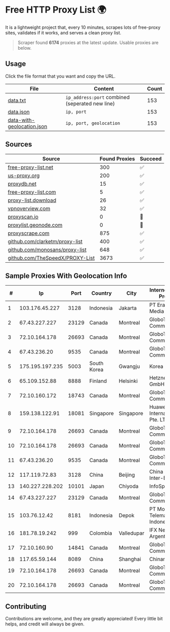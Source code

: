 
# Free HTTP Proxy List 🌍

It is a lightweight project that, every 10 minutes, scrapes lots of free-proxy sites, validates if it works, and serves a clean proxy list.


> Scraper found **6174** proxies at the latest update. Usable proxies are below.

## Usage

Click the file format that you want and copy the URL.


|File|Content|Count|
|----|-------|-----|
|[data.txt](https://raw.githubusercontent.com/themiralay/Proxy-List-World/master/data.txt)|`ip_address:port` combined (seperated new line)|153|
|[data.json](https://raw.githubusercontent.com/themiralay/Proxy-List-World/master/data.json)|`ip, port`|153|
|[data-with-geolocation.json](https://raw.githubusercontent.com/themiralay/Proxy-List-World/master/data-with-geolocation.json)|`ip, port, geolocation`|153|

## Sources

|Source|Found Proxies|Succeed|
|------|-------------|-------|
|[free-proxy-list.net](https://free-proxy-list.net)|300|✅|
|[us-proxy.org](https://www.us-proxy.org)|200|✅|
|[proxydb.net](http://proxydb.net)|15|✅|
|[free-proxy-list.com](https://free-proxy-list.com/?page=&port=&type%5B%5D=http&type%5B%5D=https&up_time=0&search=Search)|5|✅|
|[proxy-list.download](https://www.proxy-list.download/HTTP)|26|✅|
|[vpnoverview.com](https://vpnoverview.com/privacy/anonymous-browsing/free-proxy-servers)|32|✅|
|[proxyscan.io](https://www.proxyscan.io)|0|🚫|
|[proxylist.geonode.com](https://proxylist.geonode.com/api/proxy-list?limit=300&page=1&sort_by=lastChecked&sort_type=desc&protocols=http,https)|0|🚫|
|[proxyscrape.com](https://api.proxyscrape.com/v2/?request=displayproxies&protocol=http&timeout=10000&country=all&ssl=all&anonymity=all)|875|✅|
|[github.com/clarketm/proxy-list](https://raw.githubusercontent.com/clarketm/proxy-list/master/proxy-list-raw.txt)|400|✅|
|[github.com/monosans/proxy-list](https://raw.githubusercontent.com/monosans/proxy-list/main/proxies/http.txt)|648|✅|
|[github.com/TheSpeedX/PROXY-List](https://raw.githubusercontent.com/TheSpeedX/PROXY-List/master/http.txt)|3673|✅|


## Sample Proxies With Geolocation Info

|#|Ip|Port|Country|City|Internet Service Provider|
|-|--|----|-------|----|-------------------------|
|1|103.176.45.227|3128|Indonesia|Jakarta|PT Era Digital Media|
|2|67.43.227.227|23129|Canada|Montreal|GloboTech Communications|
|3|72.10.164.178|26693|Canada|Montreal|GloboTech Communications|
|4|67.43.236.20|9535|Canada|Montreal|GloboTech Communications|
|5|175.195.197.235|5003|South Korea|Gwangju|Korea Telecom|
|6|65.109.152.88|8888|Finland|Helsinki|Hetzner Online GmbH|
|7|72.10.160.172|18743|Canada|Montreal|GloboTech Communications|
|8|159.138.122.91|18081|Singapore|Singapore|Huawei International Pte. LTD|
|9|72.10.164.178|26693|Canada|Montreal|GloboTech Communications|
|10|72.10.164.178|26693|Canada|Montreal|GloboTech Communications|
|11|67.43.236.20|9535|Canada|Montreal|GloboTech Communications|
|12|117.119.72.83|3128|China|Beijing|China Networks Inter-Exchange|
|13|140.227.228.202|10101|Japan|Chiyoda|InfoSphere|
|14|67.43.227.227|23129|Canada|Montreal|GloboTech Communications|
|15|103.76.12.42|8181|Indonesia|Depok|PT Mora Telematika Indonesia|
|16|181.78.19.242|999|Colombia|Valledupar|IFX Networks Argentina S.R.L|
|17|72.10.160.90|14841|Canada|Montreal|GloboTech Communications|
|18|117.65.59.144|8089|China|Shanghai|Chinanet|
|19|72.10.164.178|26693|Canada|Montreal|GloboTech Communications|
|20|72.10.164.178|26693|Canada|Montreal|GloboTech Communications|



## Contributing

Contributions are welcome, and they are greatly appreciated! Every
little bit helps, and credit will always be given.

